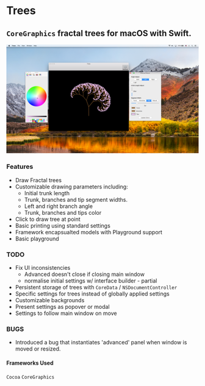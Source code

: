 #  Trees

## `CoreGraphics` fractal trees for macOS with Swift.

![Alt text](/screenshots/shot.png?raw=true "Screenshot")

### Features

*  Draw Fractal trees
* Customizable drawing parameters including:
    *  Initial trunk length
    * Trunk, branches and tip segment widths.
    *  Left and right branch angle
    * Trunk, branches and tips color
* Click to draw tree at point
* Basic printing using standard settings
* Framework encapsualted models with Playground support
* Basic playground

### TODO

* Fix UI inconsistencies
    * Advanced doesn't close if closing main window
    * normalise initial settings w/ interface builder - partial
* Persistent storage of trees with `CoreData` / `NSDocumentController`
* Specific settings for trees instead of globally applied settings
* Customizable backgrounds
* Present settings as popover or modal
* Settings to follow main window on move

### BUGS

* Introduced a bug that instantiates 'advanced' panel when window is moved or resized.

#### Frameworks Used

`Cocoa` `CoreGraphics`
